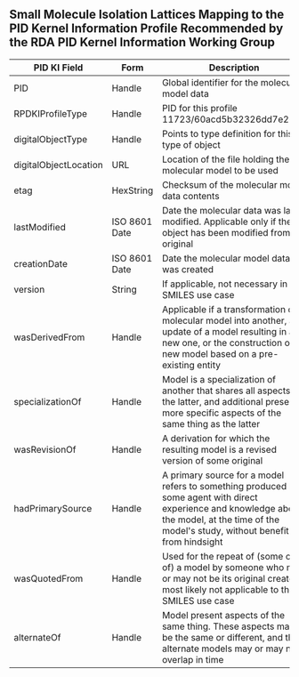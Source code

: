 ## Small Molecule Isolation Lattices Mapping to the PID Kernel Information Profile Recommended by the RDA PID Kernel Information Working Group

| PID KI Field | Form | Description | 
|--------------|------|-------------|
| PID          | Handle | Global identifier for the molecular model data | 
| RPDKIProfileType | Handle | PID for this profile 11723/60acd5b32326dd7e2612 |
| digitalObjectType | Handle | Points to type definition for this type of object |
| digitalObjectLocation | URL | Location of the file holding the molecular model to be used |
| etag | HexString | Checksum of the molecular model data contents |
| lastModified | ISO 8601 Date | Date the molecular data was last modified. Applicable only if the object has been modified from it's original | 
| creationDate | ISO 8601 Date | Date the molecular model data was created |
| version | String | If applicable, not necessary in the SMILES use case |
| wasDerivedFrom | Handle | Applicable if a transformation of a molecular model into another, an update of a model resulting in a new one, or the construction of a new model based on a pre-existing entity |
| specializationOf | Handle | Model is a specialization of another that shares all aspects of the latter, and additional presents more specific aspects of the same thing as the latter |
| wasRevisionOf | Handle | A derivation for which the resulting model is a revised version of some original |
| hadPrimarySource | Handle | A primary source for a model refers to something produced by some agent with direct experience and knowledge about the model, at the time of the model's study, without benefit from hindsight |
| wasQuotedFrom | Handle | Used for the repeat of (some or all of) a model by someone who may or may not be its original creator, most likely not applicable to the SMILES use case | 
| alternateOf | Handle | Model present aspects of the same thing. These aspects may be the same or different, and the alternate models may or may not overlap in time |
